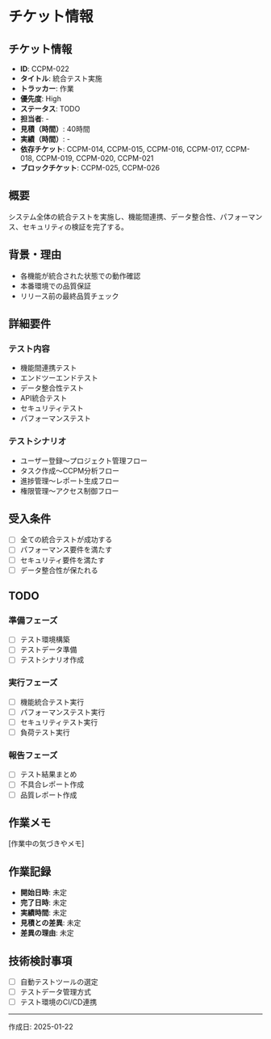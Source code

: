 # チケット情報

## チケット情報
- **ID**: CCPM-022
- **タイトル**: 統合テスト実施
- **トラッカー**: 作業
- **優先度**: High
- **ステータス**: TODO
- **担当者**: -
- **見積（時間）**: 40時間
- **実績（時間）**: -
- **依存チケット**: CCPM-014, CCPM-015, CCPM-016, CCPM-017, CCPM-018, CCPM-019, CCPM-020, CCPM-021
- **ブロックチケット**: CCPM-025, CCPM-026

## 概要
システム全体の統合テストを実施し、機能間連携、データ整合性、パフォーマンス、セキュリティの検証を完了する。

## 背景・理由
- 各機能が統合された状態での動作確認
- 本番環境での品質保証
- リリース前の最終品質チェック

## 詳細要件
### テスト内容
- 機能間連携テスト
- エンドツーエンドテスト
- データ整合性テスト
- API統合テスト
- セキュリティテスト
- パフォーマンステスト

### テストシナリオ
- ユーザー登録〜プロジェクト管理フロー
- タスク作成〜CCPM分析フロー
- 進捗管理〜レポート生成フロー
- 権限管理〜アクセス制御フロー

## 受入条件
- [ ] 全ての統合テストが成功する
- [ ] パフォーマンス要件を満たす
- [ ] セキュリティ要件を満たす
- [ ] データ整合性が保たれる

## TODO
### 準備フェーズ
- [ ] テスト環境構築
- [ ] テストデータ準備
- [ ] テストシナリオ作成

### 実行フェーズ
- [ ] 機能統合テスト実行
- [ ] パフォーマンステスト実行
- [ ] セキュリティテスト実行
- [ ] 負荷テスト実行

### 報告フェーズ
- [ ] テスト結果まとめ
- [ ] 不具合レポート作成
- [ ] 品質レポート作成

## 作業メモ
[作業中の気づきやメモ]

## 作業記録
- **開始日時**: 未定
- **完了日時**: 未定
- **実績時間**: 未定
- **見積との差異**: 未定
- **差異の理由**: 未定

## 技術検討事項
- [ ] 自動テストツールの選定
- [ ] テストデータ管理方式
- [ ] テスト環境のCI/CD連携

---

作成日: 2025-01-22